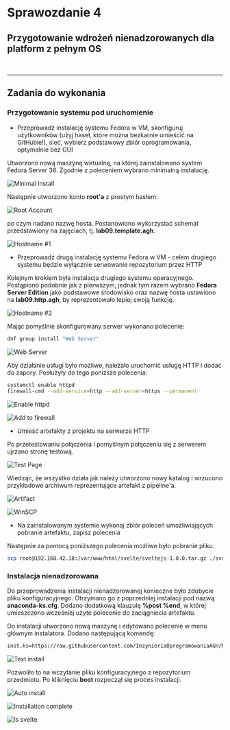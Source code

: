 # Sprawozdanie 4

## Przygotowanie wdrożeń nienadzorowanych dla platform z pełnym OS

<br/>
<hr/>

## Zadania do wykonania

### Przygotowanie systemu pod uruchomienie

-   Przeprowadź instalację systemu Fedora w VM, skonfiguruj użytkowników (użyj haseł, które można bezkarnie umieścić na GitHubie!), sieć, wybierz podstawowy zbiór oprogramowania, optymalnie bez GUI

Utworzono nową maszynę wirtualną, na której zainstalowano system Fedora Server 36. Zgodnie z poleceniem wybrano minimalną instalację.

![Minimal Install](./screenshots/minimal_install.png)

Następnie utworzono konto **root'a** z prostym hasłem:

![Root Account](./screenshots/root_account.png)

po czym nadano nazwę hosta. Postanowiono wykorzystać schemat przedstawiony na zajęciach, tj. **lab09.template.agh**.

![Hostname #1](./screenshots/hostname_1.png)

-   Przeprowadź drugą instalację systemu Fedora w VM - celem drugiego systemu będzie wyłącznie serwowanie repozytorium przez HTTP

Kolejnym krokiem była instalacja drugiego systemu operacyjnego. Postąpiono podobnie jak z pierwszym, jednak tym razem wybrano **Fedora Server Edition** jako podstawowe środowisko oraz nazwę hosta ustawiono na **lab09.http.agh**, by reprezentowało lepiej swoją funkcję.

![Hostname #2](./screenshots/hostname_2.png)

Mając pomyślnie skonfigurowany serwer wykonano polecenie:

```bash
dnf group install "Web Server"
```

![Web Server](./screenshots/install_webserver.png)

Aby działanie usługi było możliwe, należało uruchomić usługę HTTP i dodać do zapory. Posłużyły do tego poniższe polecenia:

```bash
systemctl enable httpd
firewall-cmd --add-service=http --add-server=https --permanent
```

![Enable httpd](./screenshots/systemctl_enable_httpd.png)

![Add to firewall](./screenshots/firewall_cmd.png)

-   Umieść artefakty z projektu na serwerze HTTP

Po przetestowaniu połączenia i pomyślnym połączeniu się z serwerem ujrzano stronę testową.

![Test Page](./screenshots/test_page.png)

Wiedząc, że wszystko działa jak należy utworzono nowy katalog i wrzucono przykładowe archiwum reprezentujące artefakt z pipeline'a.

![Artifact](./screenshots/artifact.png)

![WinSCP](./screenshots/winscp.png)

-   Na zainstalowanym systemie wykonaj zbiór poleceń umożliwiających pobranie artefaktu, zapisz polecenia

Następnie za pomocą poniższego polecenia możliwe było pobranie pliku.

```bash
scp root@192.168.42.18:/var/www/html/svelte/sveltejs-1.0.0.tar.gz ./svelte
```

### Instalacja nienadzorowana

Do przeprowadzenia instalacji nienadzorowanej konieczne było zdobycie pliku konfiguracyjnego. Otrzymano go z poprzedniej instalacji pod nazwą **anaconda-ks.cfg**. Dodano dodatkową klauzulę **%post %end**, w której umieszczono wcześniej użyte polecenie do zaciągniecia artefaktu.

Do instalacji utworzono nową maszynę i edytowano polecenie w menu głównym instalatora. Dodano następującą komendę:

```bash
inst.ks=https://raw.githubusercontent.com/InzynieriaOprogramowaniaAGH/MDO2022_S/AL400881/ITE/GCL05/AL400881/Lab09/anaconda-ks.cfg
```

![Text install](./screenshots/text_install.png)

Pozwoliło to na wczytanie pliku konfiguracyjnego z repozytorium przedmiotu. Po kliknięciu **boot** rozpoczął się proces instalacji.

![Auto install](./screenshots/auto_install.png)

![Installation complete](./screenshots/installation_complete.png)

![ls svelte](./screenshots/ls_svelte.png)
